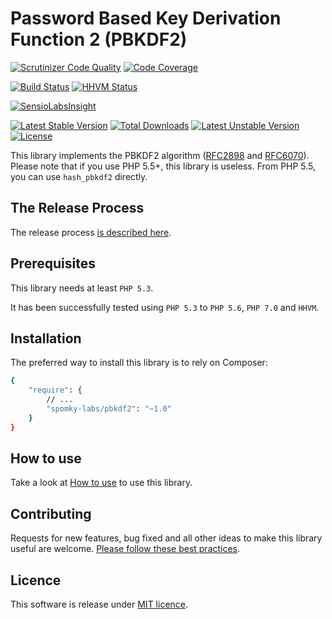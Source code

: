 Password Based Key Derivation Function 2 (PBKDF2)
=================================================

[![Scrutinizer Code Quality](https://scrutinizer-ci.com/g/Spomky-Labs/pbkdf2/badges/quality-score.png?b=release%2Fv1.0.0)](https://scrutinizer-ci.com/g/Spomky-Labs/pbkdf2/?branch=release%2Fv1.0.0)
[![Code Coverage](https://scrutinizer-ci.com/g/Spomky-Labs/pbkdf2/badges/coverage.png?b=release%2Fv1.0.0)](https://scrutinizer-ci.com/g/Spomky-Labs/pbkdf2/?branch=release%2Fv1.0.0)

[![Build Status](https://travis-ci.org/Spomky-Labs/pbkdf2.svg?branch=release%2Fv1.0.0)](https://travis-ci.org/Spomky-Labs/pbkdf2)
[![HHVM Status](http://hhvm.h4cc.de/badge/Spomky-Labs/pbkdf2.png)](http://hhvm.h4cc.de/package/Spomky-Labs/pbkdf2)

[![SensioLabsInsight](https://insight.sensiolabs.com/projects/a8991b9b-ac35-402f-a3cc-21c89787f840/big.png)](https://insight.sensiolabs.com/projects/a8991b9b-ac35-402f-a3cc-21c89787f840)

[![Latest Stable Version](https://poser.pugx.org/Spomky-Labs/pbkdf2/v/stable.png)](https://packagist.org/packages/Spomky-Labs/pbkdf2) [![Total Downloads](https://poser.pugx.org/Spomky-Labs/pbkdf2/downloads.png)](https://packagist.org/packages/Spomky-Labs/pbkdf2) [![Latest Unstable Version](https://poser.pugx.org/Spomky-Labs/pbkdf2/v/unstable.png)](https://packagist.org/packages/Spomky-Labs/pbkdf2) [![License](https://poser.pugx.org/Spomky-Labs/pbkdf2/license.png)](https://packagist.org/packages/Spomky-Labs/pbkdf2)

This library implements the PBKDF2 algorithm ([RFC2898](http://www.ietf.org/rfc/rfc2898.txt) and [RFC6070](http://www.ietf.org/rfc/rfc6070.txt)).
Please note that if you use PHP 5.5+, this library is useless. From PHP 5.5, you can use `hash_pbkdf2` directly.

## The Release Process ##

The release process [is described here](doc/Release.md).

## Prerequisites ##

This library needs at least `PHP 5.3`.

It has been successfully tested using `PHP 5.3` to `PHP 5.6`, `PHP 7.0` and `HHVM`.

## Installation ##

The preferred way to install this library is to rely on Composer:

```sh
{
    "require": {
        // ...
        "spomky-labs/pbkdf2": "~1.0"
    }
}
```

## How to use ##

Take a look at [How to use](doc/Use.md) to use this library.

## Contributing

Requests for new features, bug fixed and all other ideas to make this library useful are welcome. [Please follow these best practices](doc/Contributing.md).

## Licence

This software is release under [MIT licence](LICENSE).
